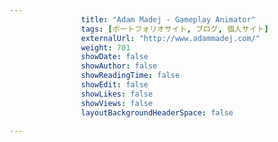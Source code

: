 ---
                title: "Adam Madej - Gameplay Animator"
                tags: [ポートフォリオサイト, ブログ, 個人サイト]
                externalUrl: "http://www.adammadej.com/"
                weight: 701
                showDate: false
                showAuthor: false
                showReadingTime: false
                showEdit: false
                showLikes: false
                showViews: false
                layoutBackgroundHeaderSpace: false
                ---

